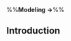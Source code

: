 <link rel="stylesheet" href="{{baseUrl}}/css/textbook.css">

<div class="website-content">

%%**Modeling →**%%

## Introduction

<div id="main">

<include src="what/embed.md" />
<include src="how/embed.md" />
<include src="umlModels/embed.md" />

</div>

</div>
